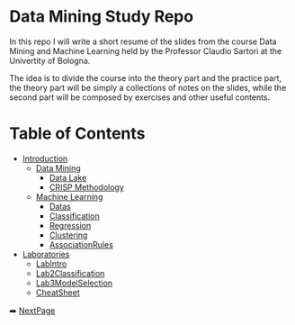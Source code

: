 # Data Mining Study Repo

In this repo I will write a short resume of the slides from the course Data Mining and Machine Learning held by the Professor Claudio Sartori at the Univertity of Bologna. 

The idea is to divide the course into the theory part and the practice part, the theory part will be simply a collections of notes on the slides, while the second part will be composed by exercises and other useful contents.

# Table of Contents
- [Introduction](/README.md)
  - [Data Mining](/Theory/Data%20Mining/Introduction%20To%20Business%20Intelligence.md)  
    - [Data Lake](/Theory/Data%20Mining/DataLake.md)
    - [CRISP Methodology](/Theory/Data%20Mining/The%20CRISP%20Methodology.md)
  - [Machine Learning](/Theory/MachineLearning/MachineLearning.md)
    - [Datas](/Theory/MachineLearning/Datas.md)
    - [Classification](/Theory/MachineLearning/ClassificationInMachineLearning.md)
    - [Regression](/Theory/MachineLearning/Regression.md)
    - [Clustering](/Theory/MachineLearning/Clustering.md)
    - [AssociationRules](/Theory/MachineLearning/AssociationRules.md)
- [Laboratories](/Practice/)
  - [LabIntro](/Practice/Lab1_Intro/)
  - [Lab2Classification](/Practice/Lab2_Classification/)
  - [Lab3ModelSelection](/Practice/Lab3_ModelSelection/)
  - [CheatSheet](/Practice/CheatSheet.md)  

➡️ [NextPage](/Theory/Introduction%20To%20Business%20Intelligence.md) 


